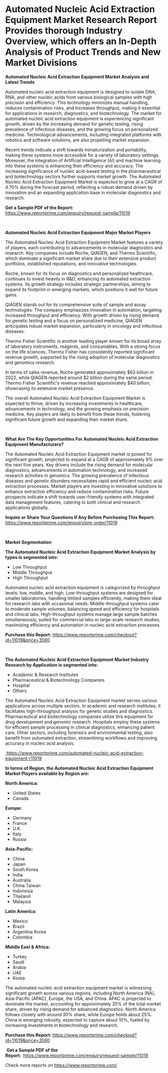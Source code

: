 <p><h1>Automated Nucleic Acid Extraction Equipment Market Research Report Provides thorough Industry Overview, which offers an In-Depth Analysis of Product Trends and New Market Divisions</h1></p><p><strong>Automated Nucleic Acid Extraction Equipment Market Analysis and Latest Trends</strong></p>
<p><p>Automated nucleic acid extraction equipment is designed to isolate DNA, RNA, and other nucleic acids from various biological samples with high precision and efficiency. This technology minimizes manual handling, reduces contamination risks, and increases throughput, making it essential for applications in research, diagnostics, and biotechnology. The market for automated nucleic acid extraction equipment is experiencing significant growth, driven by the increasing demand for genetic testing, rising prevalence of infectious diseases, and the growing focus on personalized medicine. Technological advancements, including integrated platforms with robotics and software solutions, are also propelling market expansion.</p><p>Recent trends indicate a shift towards miniaturization and portability, making these systems more accessible for a variety of laboratory settings. Moreover, the integration of Artificial Intelligence (AI) and machine learning into these systems is enhancing their efficiency and accuracy. The increasing significance of nucleic acid-based testing in the pharmaceutical and biotechnology sectors further supports market growth. The Automated Nucleic Acid Extraction Equipment Market is expected to grow at a CAGR of 4.70% during the forecast period, reflecting a robust demand driven by innovation and an expanding application base in molecular diagnostics and research.</p></p>
<p><strong>Get a Sample PDF of the Report:&nbsp;</strong> <a href="https://www.reportprime.com/enquiry/request-sample/11019?utm_campaign=3517&utm_medium=2&utm_source=Github&utm_content=ia&utm_term=20032025&utm_id=automated-nucleic-acid-extraction-equipment">https://www.reportprime.com/enquiry/request-sample/11019</a></p>
<p>&nbsp;</p>
<p><strong>Automated Nucleic Acid Extraction Equipment Major Market Players</strong></p>
<p><p>The Automated Nucleic Acid Extraction Equipment Market features a variety of players, each contributing to advancements in molecular diagnostics and research. Key companies include Roche, QIAGEN, and Thermo Scientific, which dominate a significant market share due to their extensive product portfolios, established reputations, and innovative technologies.</p><p>Roche, known for its focus on diagnostics and personalized healthcare, continues to invest heavily in R&D, enhancing its automated extraction systems. Its growth strategy includes strategic partnerships, aiming to expand its footprint in emerging markets, which positions it well for future gains.</p><p>QIAGEN stands out for its comprehensive suite of sample and assay technologies. The company emphasizes innovation in automation, targeting increased throughput and efficiency. With growth driven by rising demand for genetic testing and a focus on personalized medicine, QIAGEN anticipates robust market expansion, particularly in oncology and infectious diseases.</p><p>Thermo Fisher Scientific is another leading player known for its broad array of laboratory instruments, reagents, and consumables. With a strong focus on the life sciences, Thermo Fisher has consistently reported significant revenue growth, supported by the rising adoption of molecular diagnostics and genomics research.</p><p>In terms of sales revenue, Roche generated approximately $63 billion in 2022, while QIAGEN reported around $2 billion during the same period. Thermo Fisher Scientific's revenue reached approximately $40 billion, showcasing its extensive market presence.</p><p>The overall Automated Nucleic Acid Extraction Equipment Market is expected to thrive, driven by increasing investments in healthcare, advancements in technology, and the growing emphasis on precision medicine. Key players are likely to benefit from these trends, fostering significant future growth and expanding their market share.</p></p>
<p>&nbsp;</p>
<p><strong>What Are The Key Opportunities For Automated Nucleic Acid Extraction Equipment Manufacturers?</strong></p>
<p><p>The Automated Nucleic Acid Extraction Equipment market is poised for significant growth, projected to expand at a CAGR of approximately 9% over the next five years. Key drivers include the rising demand for molecular diagnostics, advancements in automation technology, and increased research activities in genomics. The growing prevalence of infectious diseases and genetic disorders necessitates rapid and efficient nucleic acid extraction processes. Market players are investing in innovative solutions to enhance extraction efficiency and reduce contamination risks. Future prospects indicate a shift towards user-friendly systems with integrated data management features, catering to both clinical and research applications globally.</p></p>
<p><strong>Inquire or Share Your Questions If Any Before Purchasing This Report:</strong> <a href="https://www.reportprime.com/enquiry/pre-order/11019?utm_campaign=3517&utm_medium=2&utm_source=Github&utm_content=ia&utm_term=20032025&utm_id=automated-nucleic-acid-extraction-equipment">https://www.reportprime.com/enquiry/pre-order/11019</a></p>
<p>&nbsp;</p>
<p><strong>Market Segmentation</strong></p>
<p><strong>The Automated Nucleic Acid Extraction Equipment Market Analysis by types is segmented into:</strong></p>
<p><ul><li>Low Throughput</li><li>Middle Throughput</li><li>High Throughput</li></ul></p>
<p><p>Automated nucleic acid extraction equipment is categorized by throughput levels: low, middle, and high. Low-throughput systems are designed for smaller laboratories, handling limited samples efficiently, making them ideal for research labs with occasional needs. Middle-throughput systems cater to moderate sample volumes, balancing speed and efficiency for hospitals and clinical labs. High-throughput systems manage large sample batches simultaneously, suited for commercial labs or large-scale research studies, maximizing efficiency and automation in nucleic acid extraction processes.</p></p>
<p><strong>Purchase this Report:&nbsp;</strong><a href="https://www.reportprime.com/checkout?id=11019&price=3590&utm_campaign=3517&utm_medium=2&utm_source=Github&utm_content=ia&utm_term=20032025&utm_id=automated-nucleic-acid-extraction-equipment">https://www.reportprime.com/checkout?id=11019&price=3590</a></p>
<p>&nbsp;</p>
<p><strong>The Automated Nucleic Acid Extraction Equipment Market Industry Research by Application is segmented into:</strong></p>
<p><ul><li>Academic & Research Institutes</li><li>Pharmaceutical & Biotechnology Companies</li><li>Hospital</li><li>Others</li></ul></p>
<p><p>The Automated Nucleic Acid Extraction Equipment market serves various applications across multiple sectors. In academic and research institutes, it facilitates high-throughput analysis for genetic studies and diagnostics. Pharmaceutical and biotechnology companies utilize this equipment for drug development and genomic research. Hospitals employ these systems for efficient sample processing in clinical diagnostics, enhancing patient care. Other sectors, including forensics and environmental testing, also benefit from automated extraction, streamlining workflows and improving accuracy in nucleic acid analysis.</p></p>
<p><a href="https://www.reportprime.com/automated-nucleic-acid-extraction-equipment-r11019?utm_campaign=3517&utm_medium=2&utm_source=Github&utm_content=ia&utm_term=20032025&utm_id=automated-nucleic-acid-extraction-equipment">&nbsp;https://www.reportprime.com/automated-nucleic-acid-extraction-equipment-r11019</a></p>
<p><strong>In terms of Region, the Automated Nucleic Acid Extraction Equipment Market Players available by Region are:</strong></p>
<p>
    <p> <strong> North America: </strong>
        <ul>
            <li>United States</li>
            <li>Canada</li>
        </ul>
        </p> 
    <p> <strong> Europe: </strong>
        <ul>
            <li>Germany</li>
            <li>France</li>
            <li>U.K.</li>
            <li>Italy</li>
            <li>Russia</li>
        </ul>
        </p> 
    <p> <strong> Asia-Pacific: </strong>
        <ul>
            <li>China</li>
            <li>Japan</li>
            <li>South Korea</li>
            <li>India</li>
            <li>Australia</li>
            <li>China Taiwan</li>
            <li>Indonesia</li>
            <li>Thailand</li>
            <li>Malaysia</li>
        </ul>
        </p> 
    <p> <strong> Latin America: </strong>
        <ul>
            <li>Mexico</li>
            <li>Brazil</li>
            <li>Argentina Korea</li>
            <li>Colombia</li>
        </ul>
        </p> 
    <p> <strong> Middle East & Africa: </strong>
        <ul>
            <li>Turkey</li>
            <li>Saudi</li>
            <li>Arabia</li>
            <li>UAE</li>
            <li>Korea</li>
        </ul>
    </p>
    </p>
<p><p>The automated nucleic acid extraction equipment market is witnessing significant growth across various regions, including North America (NA), Asia-Pacific (APAC), Europe, the USA, and China. APAC is projected to dominate the market, accounting for approximately 35% of the total market share, driven by rising demand for advanced diagnostics. North America follows closely with around 30% share, while Europe holds about 25%. China is emerging robustly, expected to capture about 10%, fueled by increasing investments in biotechnology and research.</p></p>
<p><strong>Purchase this Report: </strong><a href="https://www.reportprime.com/checkout?id=11019&price=3590&utm_campaign=3517&utm_medium=2&utm_source=Github&utm_content=ia&utm_term=20032025&utm_id=automated-nucleic-acid-extraction-equipment">https://www.reportprime.com/checkout?id=11019&price=3590</a></p>
<p>&nbsp;<strong>Get a Sample PDF of the Report:&nbsp;&nbsp;</strong><a href="https://www.reportprime.com/enquiry/request-sample/11019?utm_campaign=3517&utm_medium=2&utm_source=Github&utm_content=ia&utm_term=20032025&utm_id=automated-nucleic-acid-extraction-equipment">https://www.reportprime.com/enquiry/request-sample/11019</a></p>
<p><strong></strong></p>
<p>Check more reports on <a href="https://www.reportprime.com/?utm_campaign=3517&utm_medium=2&utm_source=Github&utm_content=ia&utm_term=20032025&utm_id=automated-nucleic-acid-extraction-equipment">https://www.reportprime.com/</a></p>